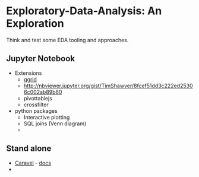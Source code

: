 # Exploratory-Data-Analysis: An Exploration

Think and test some EDA tooling and approaches.

## Jupyter Notebook

 - Extensions
     + [qgrid](https://github.com/quantopian/qgrid)
     + http://nbviewer.jupyter.org/gist/TimShawver/8fcef51dd3c222ed25306c002ab89b60
     + pivottablejs
     + crossfilter
 - python packages
     + Interactive plotting
     + SQL joins (Venn diagram)
     + 

## Stand alone

 - [Caravel](https://github.com/airbnb/caravel) - [docs](docs/caravel-notes.md)
 - 
